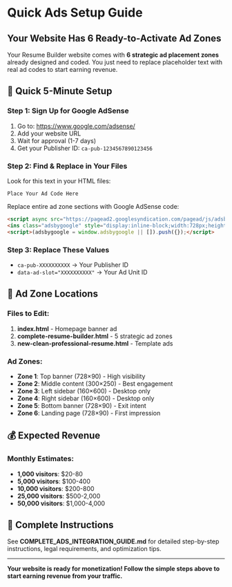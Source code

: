 # Quick Ads Setup Guide

## Your Website Has 6 Ready-to-Activate Ad Zones

Your Resume Builder website comes with **6 strategic ad placement zones** already designed and coded. You just need to replace placeholder text with real ad codes to start earning revenue.

## 🚀 Quick 5-Minute Setup

### Step 1: Sign Up for Google AdSense
1. Go to: https://www.google.com/adsense/
2. Add your website URL
3. Wait for approval (1-7 days)
4. Get your Publisher ID: `ca-pub-1234567890123456`

### Step 2: Find & Replace in Your Files
Look for this text in your HTML files:
```
Place Your Ad Code Here
```

Replace entire ad zone sections with Google AdSense code:
```html
<script async src="https://pagead2.googlesyndication.com/pagead/js/adsbygoogle.js?client=ca-pub-XXXXXXXXXX" crossorigin="anonymous"></script>
<ins class="adsbygoogle" style="display:inline-block;width:728px;height:90px" data-ad-client="ca-pub-XXXXXXXXXX" data-ad-slot="XXXXXXXXXX"></ins>
<script>(adsbygoogle = window.adsbygoogle || []).push({});</script>
```

### Step 3: Replace These Values
- `ca-pub-XXXXXXXXXX` → Your Publisher ID
- `data-ad-slot="XXXXXXXXXX"` → Your Ad Unit ID

## 📍 Ad Zone Locations

### Files to Edit:
1. **index.html** - Homepage banner ad
2. **complete-resume-builder.html** - 5 strategic ad zones
3. **new-clean-professional-resume.html** - Template ads

### Ad Zones:
- **Zone 1**: Top banner (728×90) - High visibility
- **Zone 2**: Middle content (300×250) - Best engagement  
- **Zone 3**: Left sidebar (160×600) - Desktop only
- **Zone 4**: Right sidebar (160×600) - Desktop only
- **Zone 5**: Bottom banner (728×90) - Exit intent
- **Zone 6**: Landing page (728×90) - First impression

## 💰 Expected Revenue

### Monthly Estimates:
- **1,000 visitors**: $20-80
- **5,000 visitors**: $100-400  
- **10,000 visitors**: $200-800
- **25,000 visitors**: $500-2,000
- **50,000 visitors**: $1,000-4,000

## 📖 Complete Instructions

See **COMPLETE_ADS_INTEGRATION_GUIDE.md** for detailed step-by-step instructions, legal requirements, and optimization tips.

---

**Your website is ready for monetization! Follow the simple steps above to start earning revenue from your traffic.**
